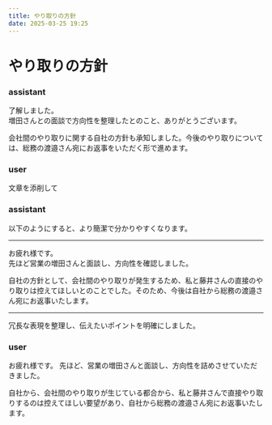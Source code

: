 ```yaml
---
title: やり取りの方針
date: 2025-03-25 19:25
---
```


# やり取りの方針

### assistant  

了解しました。  
増田さんとの面談で方向性を整理したとのこと、ありがとうございます。  

会社間のやり取りに関する自社の方針も承知しました。今後のやり取りについては、総務の渡邉さん宛にお返事をいただく形で進めます。

### user  

文章を添削して

### assistant  

以下のようにすると、より簡潔で分かりやすくなります。  

---  

お疲れ様です。  
先ほど営業の増田さんと面談し、方向性を確認しました。  

自社の方針として、会社間のやり取りが発生するため、私と藤井さんの直接のやり取りは控えてほしいとのことでした。そのため、今後は自社から総務の渡邉さん宛にお返事いたします。  

---  

冗長な表現を整理し、伝えたいポイントを明確にしました。

### user  

お疲れ様です。
先ほど、営業の増田さんと面談し、方向性を詰めさせていただきました。

自社から、会社間のやり取りが生じている都合から、私と藤井さんで直接やり取りするのは控えてほしい要望があり、自社から総務の渡邉さん宛にお返事いたします。
